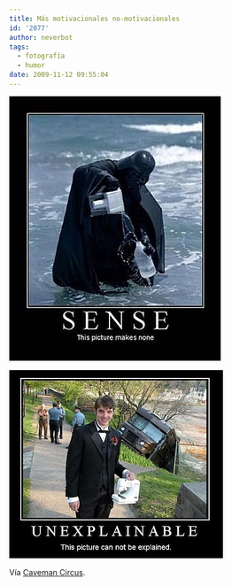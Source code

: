 ```yaml
---
title: Más motivacionales no-motivacionales
id: '2077'
author: neverbot
tags:
  - fotografía
  - humor
date: 2009-11-12 09:55:04
---
```


![200911120951.jpg](./mas-motivacionales-no-motivacionales/200911120951.jpg)

![200911120952.jpg](./mas-motivacionales-no-motivacionales/200911120952.jpg)

Vía [Caveman Circus](http://cavemancircus.com/2009/04/14/top-13-motivational-posters/).
